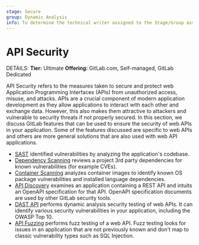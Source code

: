 ```yaml
---
stage: Secure
group: Dynamic Analysis
info: To determine the technical writer assigned to the Stage/Group associated with this page, see https://handbook.gitlab.com/handbook/product/ux/technical-writing/#assignments
---
```


# API Security

DETAILS:
**Tier:** Ultimate
**Offering:** GitLab.com, Self-managed, GitLab Dedicated

API Security refers to the measures taken to secure and protect web Application Programming Interfaces (APIs) from unauthorized access, misuse, and attacks.
APIs are a crucial component of modern application development as they allow applications to interact with each other and exchange data.
However, this also makes them attractive to attackers and vulnerable to security threats if not properly secured.
In this section, we discuss GitLab features that can be used to ensure the security of web APIs in your application.
Some of the features discussed are specific to web APIs and others are more general solutions that are also used with web API applications.

- [SAST](../sast) identified vulnerabilities by analyzing the application's codebase.
- [Dependency Scanning](../dependency_scanning) reviews a project 3rd party dependencies for known vulnerabilities (for example CVEs).
- [Container Scanning](../container_scanning) analyzes container images to identify known OS package vulnerabilities and installed language dependencies.
- [API Discovery](api_discovery) examines an application containing a REST API and intuits an OpenAPI specification for that API. OpenAPI specification documents are used by other GitLab security tools.
- [DAST API](../dast_api) performs dynamic analysis security testing of web APIs. It can identify various security vulnerabilities in your application, including the OWASP Top 10.
- [API Fuzzing](../api_fuzzing) performs fuzz testing of a web API. Fuzz testing looks for issues in an application that are not previously known and don't map to classic vulnerability types such as SQL Injection.
